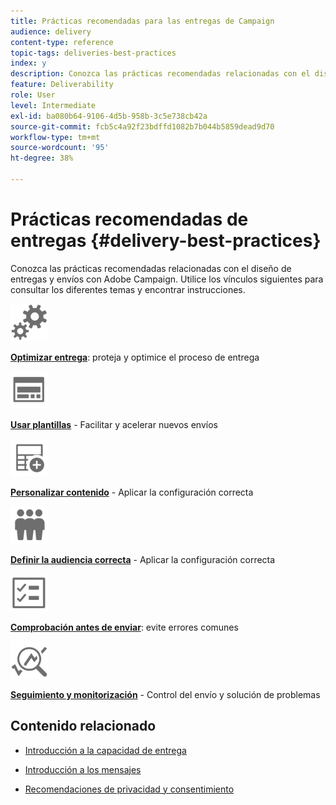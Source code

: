 ```yaml
---
title: Prácticas recomendadas para las entregas de Campaign
audience: delivery
content-type: reference
topic-tags: deliveries-best-practices
index: y
description: Conozca las prácticas recomendadas relacionadas con el diseño de entregas y envíos con Adobe Campaign.
feature: Deliverability
role: User
level: Intermediate
exl-id: ba080b64-9106-4d5b-958b-3c5e738cb42a
source-git-commit: fcb5c4a92f23bdffd1082b7b044b5859dead9d70
workflow-type: tm+mt
source-wordcount: '95'
ht-degree: 38%

---
```


# Prácticas recomendadas de entregas {#delivery-best-practices}

Conozca las prácticas recomendadas relacionadas con el diseño de entregas y envíos con Adobe Campaign. Utilice los vínculos siguientes para consultar los diferentes temas y encontrar instrucciones.

<img src="assets/do-not-localize/optimize.svg"  width="60px">

**[Optimizar entrega](optimize-delivery.md)**: proteja y optimice el proceso de entrega

<img src="assets/do-not-localize/design.svg"  width="60px">

**[Usar plantillas](use-templates.md)** - Facilitar y acelerar nuevos envíos

<img src="assets/do-not-localize/custom.svg"  width="60px">

**[Personalizar contenido](design-and-personalize.md)** - Aplicar la configuración correcta

<img src="assets/do-not-localize/profiles.svg"  width="60px">

**[Definir la audiencia correcta](define-the-right-audience.md)** - Aplicar la configuración correcta

<img src="assets/do-not-localize/start.svg"  width="60px">

**[Comprobación antes de enviar](check-before-sending.md)**: evite errores comunes

<img src="assets/do-not-localize/troubleshoot.svg"  width="60px">

**[Seguimiento y monitorización](track-and-monitor.md)** - Control del envío y solución de problemas

## Contenido relacionado

* [Introducción a la capacidad de entrega](../../sending/using/about-deliverability.md)

* [Introducción a los mensajes](../../channels/using/get-started-communication-channels.md)

* [Recomendaciones de privacidad y consentimiento](../../start/using/privacy.md)
